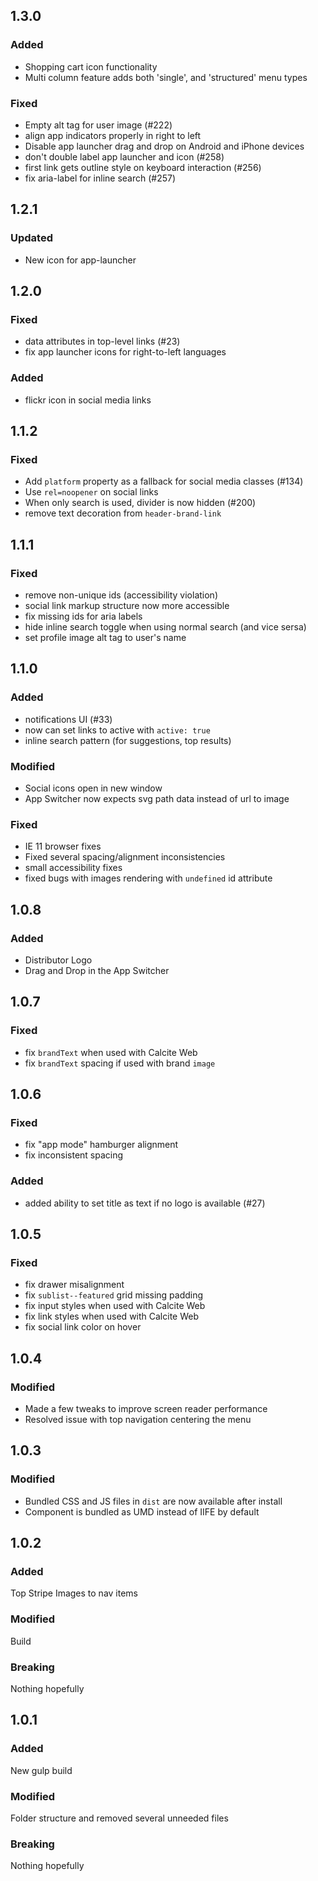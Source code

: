 ## 1.3.0

### Added
- Shopping cart icon functionality
- Multi column feature adds both 'single', and 'structured' menu types

### Fixed
- Empty alt tag for user image (#222)
- align app indicators properly in right to left
- Disable app launcher drag and drop on Android and iPhone devices
- don't double label app launcher and icon (#258)
- first link gets outline style on keyboard interaction (#256)
- fix aria-label for inline search (#257)

## 1.2.1

### Updated
- New icon for app-launcher

## 1.2.0

### Fixed
- data attributes in top-level links (#23)
- fix app launcher icons for right-to-left languages

### Added
- flickr icon in social media links

## 1.1.2

### Fixed
- Add `platform` property as a fallback for social media classes (#134)
- Use `rel=noopener` on social links
- When only search is used, divider is now hidden (#200)
- remove text decoration from `header-brand-link`

## 1.1.1

### Fixed
- remove non-unique ids (accessibility violation)
- social link markup structure now more accessible
- fix missing ids for aria labels
- hide inline search toggle when using normal search (and vice sersa)
- set profile image alt tag to user's name

## 1.1.0

### Added
- notifications UI (#33)
- now can set links to active with `active: true`
- inline search pattern (for suggestions, top results)

### Modified
- Social icons open in new window
- App Switcher now expects svg path data instead of url to image

### Fixed
- IE 11 browser fixes
- Fixed several spacing/alignment inconsistencies
- small accessibility fixes
- fixed bugs with images rendering with `undefined` id attribute

## 1.0.8

### Added
- Distributor Logo
- Drag and Drop in the App Switcher

## 1.0.7

### Fixed
- fix `brandText` when used with Calcite Web
- fix `brandText` spacing if used with brand `image`

## 1.0.6

### Fixed
- fix "app mode" hamburger alignment
- fix inconsistent spacing

### Added
- added ability to set title as text if no logo is available (#27)

## 1.0.5

### Fixed
- fix drawer misalignment
- fix `sublist--featured` grid missing padding
- fix input styles when used with Calcite Web
- fix link styles when used with Calcite Web
- fix social link color on hover

## 1.0.4

### Modified
- Made a few tweaks to improve screen reader performance
- Resolved issue with top navigation centering the menu


## 1.0.3

### Modified
- Bundled CSS and JS files in `dist` are now available after install
- Component is bundled as UMD instead of IIFE by default

## 1.0.2

### Added
Top Stripe
Images to nav items

### Modified
Build

### Breaking
Nothing hopefully


## 1.0.1

### Added
New gulp build

### Modified
Folder structure and removed several unneeded files

### Breaking
Nothing hopefully
